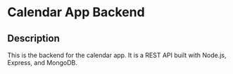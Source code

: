 # Calendar App Backend

## Description

This is the backend for the calendar app. It is a REST API built with Node.js, Express, and MongoDB.
